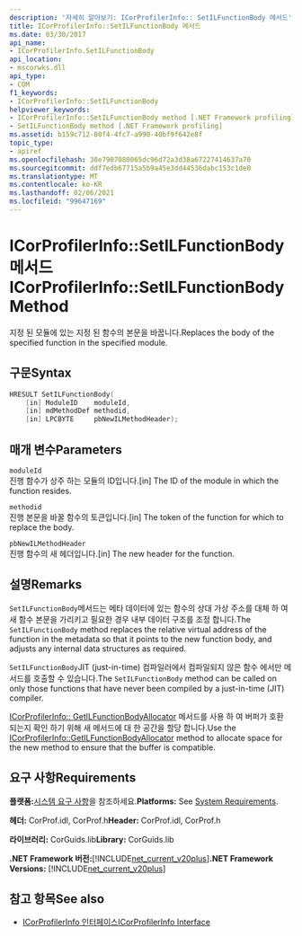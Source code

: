 ```yaml
---
description: '자세히 알아보기: ICorProfilerInfo:: SetILFunctionBody 메서드'
title: ICorProfilerInfo::SetILFunctionBody 메서드
ms.date: 03/30/2017
api_name:
- ICorProfilerInfo.SetILFunctionBody
api_location:
- mscorwks.dll
api_type:
- COM
f1_keywords:
- ICorProfilerInfo::SetILFunctionBody
helpviewer_keywords:
- ICorProfilerInfo::SetILFunctionBody method [.NET Framework profiling]
- SetILFunctionBody method [.NET Framework profiling]
ms.assetid: b159c712-00f4-4fc7-a990-40bf9f642e8f
topic_type:
- apiref
ms.openlocfilehash: 38e7907080065dc96d72a3d38a67227414637a70
ms.sourcegitcommit: ddf7edb67715a5b9a45e3dd44536dabc153c1de0
ms.translationtype: MT
ms.contentlocale: ko-KR
ms.lasthandoff: 02/06/2021
ms.locfileid: "99647169"
---
```

# <a name="icorprofilerinfosetilfunctionbody-method"></a><span data-ttu-id="243c9-103">ICorProfilerInfo::SetILFunctionBody 메서드</span><span class="sxs-lookup"><span data-stu-id="243c9-103">ICorProfilerInfo::SetILFunctionBody Method</span></span>

<span data-ttu-id="243c9-104">지정 된 모듈에 있는 지정 된 함수의 본문을 바꿉니다.</span><span class="sxs-lookup"><span data-stu-id="243c9-104">Replaces the body of the specified function in the specified module.</span></span>  
  
## <a name="syntax"></a><span data-ttu-id="243c9-105">구문</span><span class="sxs-lookup"><span data-stu-id="243c9-105">Syntax</span></span>  
  
```cpp  
HRESULT SetILFunctionBody(  
    [in] ModuleID    moduleId,  
    [in] mdMethodDef methodid,  
    [in] LPCBYTE     pbNewILMethodHeader);  
```  
  
## <a name="parameters"></a><span data-ttu-id="243c9-106">매개 변수</span><span class="sxs-lookup"><span data-stu-id="243c9-106">Parameters</span></span>  

 `moduleId`  
 <span data-ttu-id="243c9-107">진행 함수가 상주 하는 모듈의 ID입니다.</span><span class="sxs-lookup"><span data-stu-id="243c9-107">[in] The ID of the module in which the function resides.</span></span>  
  
 `methodid`  
 <span data-ttu-id="243c9-108">진행 본문을 바꿀 함수의 토큰입니다.</span><span class="sxs-lookup"><span data-stu-id="243c9-108">[in] The token of the function for which to replace the body.</span></span>  
  
 `pbNewILMethodHeader`  
 <span data-ttu-id="243c9-109">진행 함수의 새 헤더입니다.</span><span class="sxs-lookup"><span data-stu-id="243c9-109">[in] The new header for the function.</span></span>  
  
## <a name="remarks"></a><span data-ttu-id="243c9-110">설명</span><span class="sxs-lookup"><span data-stu-id="243c9-110">Remarks</span></span>  

 <span data-ttu-id="243c9-111">`SetILFunctionBody`메서드는 메타 데이터에 있는 함수의 상대 가상 주소를 대체 하 여 새 함수 본문을 가리키고 필요한 경우 내부 데이터 구조를 조정 합니다.</span><span class="sxs-lookup"><span data-stu-id="243c9-111">The `SetILFunctionBody` method replaces the relative virtual address of the function in the metadata so that it points to the new function body, and adjusts any internal data structures as required.</span></span>  
  
 <span data-ttu-id="243c9-112">`SetILFunctionBody`JIT (just-in-time) 컴파일러에서 컴파일되지 않은 함수 에서만 메서드를 호출할 수 있습니다.</span><span class="sxs-lookup"><span data-stu-id="243c9-112">The `SetILFunctionBody` method can be called on only those functions that have never been compiled by a just-in-time (JIT) compiler.</span></span>  
  
 <span data-ttu-id="243c9-113">[ICorProfilerInfo:: GetILFunctionBodyAllocator](icorprofilerinfo-getilfunctionbodyallocator-method.md) 메서드를 사용 하 여 버퍼가 호환 되는지 확인 하기 위해 새 메서드에 대 한 공간을 할당 합니다.</span><span class="sxs-lookup"><span data-stu-id="243c9-113">Use the [ICorProfilerInfo::GetILFunctionBodyAllocator](icorprofilerinfo-getilfunctionbodyallocator-method.md) method to allocate space for the new method to ensure that the buffer is compatible.</span></span>  
  
## <a name="requirements"></a><span data-ttu-id="243c9-114">요구 사항</span><span class="sxs-lookup"><span data-stu-id="243c9-114">Requirements</span></span>  

 <span data-ttu-id="243c9-115">**플랫폼:**[시스템 요구 사항](../../get-started/system-requirements.md)을 참조하세요.</span><span class="sxs-lookup"><span data-stu-id="243c9-115">**Platforms:** See [System Requirements](../../get-started/system-requirements.md).</span></span>  
  
 <span data-ttu-id="243c9-116">**헤더:** CorProf.idl, CorProf.h</span><span class="sxs-lookup"><span data-stu-id="243c9-116">**Header:** CorProf.idl, CorProf.h</span></span>  
  
 <span data-ttu-id="243c9-117">**라이브러리:** CorGuids.lib</span><span class="sxs-lookup"><span data-stu-id="243c9-117">**Library:** CorGuids.lib</span></span>  
  
 <span data-ttu-id="243c9-118">**.NET Framework 버전:**[!INCLUDE[net_current_v20plus](../../../../includes/net-current-v20plus-md.md)]</span><span class="sxs-lookup"><span data-stu-id="243c9-118">**.NET Framework Versions:** [!INCLUDE[net_current_v20plus](../../../../includes/net-current-v20plus-md.md)]</span></span>  
  
## <a name="see-also"></a><span data-ttu-id="243c9-119">참고 항목</span><span class="sxs-lookup"><span data-stu-id="243c9-119">See also</span></span>

- [<span data-ttu-id="243c9-120">ICorProfilerInfo 인터페이스</span><span class="sxs-lookup"><span data-stu-id="243c9-120">ICorProfilerInfo Interface</span></span>](icorprofilerinfo-interface.md)
